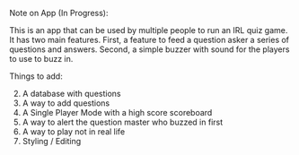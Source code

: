 Note on App (In Progress):

This is an app that can be used by multiple people to run an IRL quiz
game. It has two main features. First, a feature to feed a 
question asker a series of questions and answers. Second, a simple
buzzer with sound for the players to use to buzz in.

Things to add:

2. A database with questions
3. A way to add questions
4. A Single Player Mode with a high score scoreboard
5. A way to alert the question master who buzzed in first
6. A way to play not in real life
7. Styling / Editing